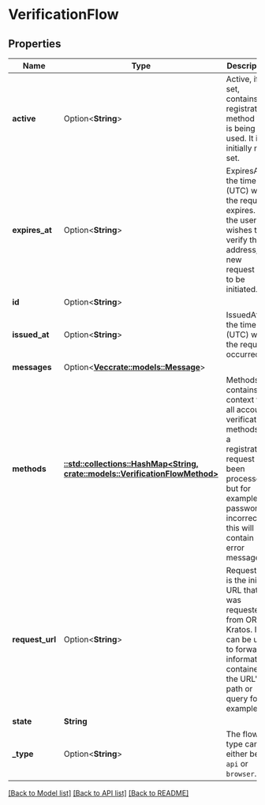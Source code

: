 # VerificationFlow

## Properties

Name | Type | Description | Notes
------------ | ------------- | ------------- | -------------
**active** | Option<**String**> | Active, if set, contains the registration method that is being used. It is initially not set. | [optional]
**expires_at** | Option<**String**> | ExpiresAt is the time (UTC) when the request expires. If the user still wishes to verify the address, a new request has to be initiated. | [optional]
**id** | Option<**String**> |  | [optional]
**issued_at** | Option<**String**> | IssuedAt is the time (UTC) when the request occurred. | [optional]
**messages** | Option<[**Vec<crate::models::Message>**](Message.md)> |  | [optional]
**methods** | [**::std::collections::HashMap<String, crate::models::VerificationFlowMethod>**](verificationFlowMethod.md) | Methods contains context for all account verification methods. If a registration request has been processed, but for example the password is incorrect, this will contain error messages. | 
**request_url** | Option<**String**> | RequestURL is the initial URL that was requested from ORY Kratos. It can be used to forward information contained in the URL's path or query for example. | [optional]
**state** | **String** |  | 
**_type** | Option<**String**> | The flow type can either be `api` or `browser`. | [optional]

[[Back to Model list]](../README.md#documentation-for-models) [[Back to API list]](../README.md#documentation-for-api-endpoints) [[Back to README]](../README.md)



